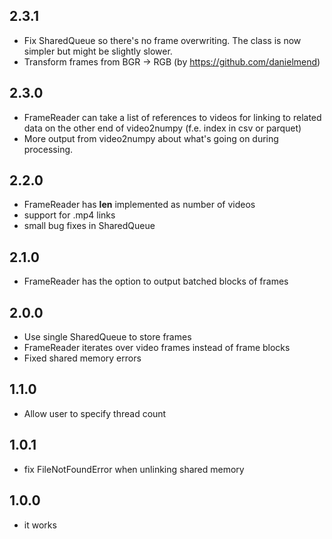## 2.3.1

* Fix SharedQueue so there's no frame overwriting. The class is now simpler but might be slightly slower.
* Transform frames from BGR -> RGB (by https://github.com/danielmend)

## 2.3.0

* FrameReader can take a list of references to videos for linking to related data on the other end of video2numpy (f.e. index in csv or parquet)
* More output from video2numpy about what's going on during processing.

## 2.2.0

* FrameReader has __len__ implemented as number of videos
* support for .mp4 links
* small bug fixes in SharedQueue

## 2.1.0

* FrameReader has the option to output batched blocks of frames

## 2.0.0

* Use single SharedQueue to store frames
* FrameReader iterates over video frames instead of frame blocks
* Fixed shared memory errors

## 1.1.0

* Allow user to specify thread count

## 1.0.1

* fix FileNotFoundError when unlinking shared memory

## 1.0.0

* it works
